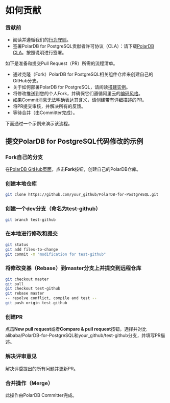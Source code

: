 # 如何贡献

### 贡献前

* 阅读并遵循我们的[行为守则](Code-of-Conduct.md)。
* 签署PolarDB for PostgreSQL贡献者许可协议（CLA）：请下载[PolarDB CLA](https://gist.github.com/alibaba-oss/151a13b0a72e44ba471119c7eb737d74)。按照说明进行签署。



如下是准备和提交Pull Request（PR）所需的流程清单。

* 通过克隆（Fork）PolarDB for PostgreSQL相关组件仓库来创建自己的GitHub分支。
* 关于如何部署PolarDB for PostgreSQL，请阅读[搭建实例](../Build-Instance.md)。
* 将修改推送到您的个人Fork，并确保它们遵循阿里云的[编码风格](Style.md)。
* 如果Commit消息无法明确表达其含义，请创建带有详细描述的PR。
* 将PR提交审核，并解决所有的反馈。
* 等待合并（由Committer完成）。

下面通过一个示例来演示该流程。



## 提交PolarDB for PostgreSQL代码修改的示例

### Fork自己的分支

在[PolarDB GitHub页面](https://github.com/alibaba/PolarDB-for-PostgreSQL)，点击**Fork**按钮，创建自己的PolarDB仓库。

### 创建本地仓库

```bash
git clone https://github.com/your_github/PolarDB-for-PostgreSQL.git
```

### 创建一个dev分支（命名为test-github）

```bash
git branch test-github
```

### 在本地进行修改和提交

```bash
git status
git add files-to-change
git commit -m "modification for test-github"
```

### 将修改变基（Rebase）到master分支上并提交到远程仓库

```bash
git checkout master
git pull
git checkout test-github
git rebase master
-- resolve conflict, compile and test --
git push origin test-github
```

### 创建PR

点击**New pull request**或者**Compare & pull request**按钮，选择并对比alibaba/PolarDB-for-PostgreSQL和your_github/test-github分支，并填写PR描述。

### 解决评审意见

解决评委提出的所有问题并更新PR。

### 合并操作（Merge）

此操作由PolarDB Committer完成。
